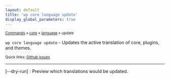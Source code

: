 ```yaml
---
layout: default
title: 'wp core language update'
display_global_parameters: true
---
```


<small>[Commands](/commands/) &raquo; [core](/commands/core/) &raquo; [language](/commands/core/language/) &raquo; update</small>

`wp core language update` - Updates the active translation of core, plugins, and themes.

<small>Quick links: <a href="https://github.com/wp-cli/wp-cli/issues?q=is%3Aopen+label%3Acommand%3Acore-language-update+sort%3Aupdated-desc">Github issues</a></small>

<hr />

[\--dry-run]
: Preview which translations would be updated.



